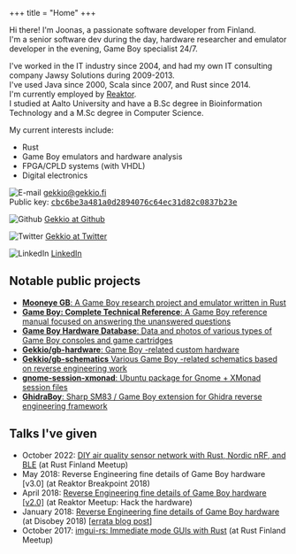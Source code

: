 +++
title = "Home"
+++

Hi there! I'm Joonas, a passionate software developer from Finland.\
I'm a senior software dev during the day, hardware researcher and emulator
developer in the evening, Game Boy specialist 24/7.

I've worked in the IT industry since 2004, and had my own IT consulting company
Jawsy Solutions during 2009-2013.\
I've used Java since 2000, Scala since 2007, and Rust since 2014.\
I'm currently employed by [Reaktor](https://www.reaktor.com).\
I studied at Aalto University and have a B.Sc degree in Bioinformation
Technology and a M.Sc degree in Computer Science.

My current interests include:

* Rust
* Game Boy emulators and hardware analysis
* FPGA/CPLD systems (with VHDL)
* Digital electronics

<div id="home-links">

![E-mail](images/email.png) gekkio@gekkio.fi\
Public key: <a style="font-family: monospace" href="publickey.gekkio@gekkio.fi.asc">cbc6be3a481a0d2894076c64ec31d82c0837b23e</a>

![Github](images/github.png) [Gekkio at Github](https://github.com/Gekkio)

![Twitter](images/twitter.png) [Gekkio at Twitter](https://twitter.com/gekkio)

![LinkedIn](images/linkedin.png) [LinkedIn](https://www.linkedin.com/in/gekkio/)

</div>

## Notable public projects

* [**Mooneye GB**: A Game Boy research project and emulator written in Rust](https://github.com/Gekkio/mooneye-gb)
* [**Game Boy: Complete Technical Reference**: A Game Boy reference manual focused on answering the unanswered questions](https://github.com/Gekkio/gb-ctr)
* [**Game Boy Hardware Database**: Data and photos of various types of Game Boy consoles and game cartridges](https://gbhwdb.gekkio.fi)
* [**Gekkio/gb-hardware**: Game Boy -related custom hardware](https://github.com/Gekkio/gb-hardware)
* [**Gekkio/gb-schematics** Various Game Boy -related schematics based on reverse engineering work](https://github.com/Gekkio/gb-schematics)
* [**gnome-session-xmonad**: Ubuntu package for Gnome + XMonad session files](https://github.com/Gekkio/gnome-session-xmonad)
* [**GhidraBoy**: Sharp SM83 / Game Boy extension for Ghidra reverse engineering framework](https://github.com/Gekkio/GhidraBoy)

## Talks I've given

* October 2022: [DIY air quality sensor network with Rust, Nordic nRF, and BLE](https://youtu.be/Nubl62hS-JQ) (at Rust Finland Meetup)
* May 2018: Reverse Engineering fine details of Game Boy hardware [v3.0] (at Reaktor Breakpoint 2018)
* April 2018: [Reverse Engineering fine details of Game Boy hardware [v2.0]](https://youtu.be/2K5FIGQ2Hxk) (at Reaktor Meetup: Hack the hardware)
* January 2018: [Reverse Engineering fine details of Game Boy hardware](https://youtu.be/GBYwjch6oEE) (at Disobey 2018) [[errata blog post](@/blog/2018/errata-for-reverse-engineering-fine-details-of-game-boy-hardware.md)]
* October 2017: [imgui-rs: Immediate mode GUIs with Rust](https://youtu.be/3dGnS9Dp5kc) (at Rust Finland Meetup)
